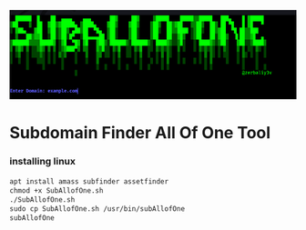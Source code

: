<p align="center" style="border-radius 10px;">
  <img src="./subimg1.png" alt="light bulb icon">
</p>
<h1 aling="center"> 
 Subdomain Finder All Of One Tool
</h1>


### installing linux
    apt install amass subfinder assetfinder
    chmod +x SubAllofOne.sh
    ./SubAllofOne.sh
    sudo cp SubAllofOne.sh /usr/bin/subAllofOne
    subAllofOne
